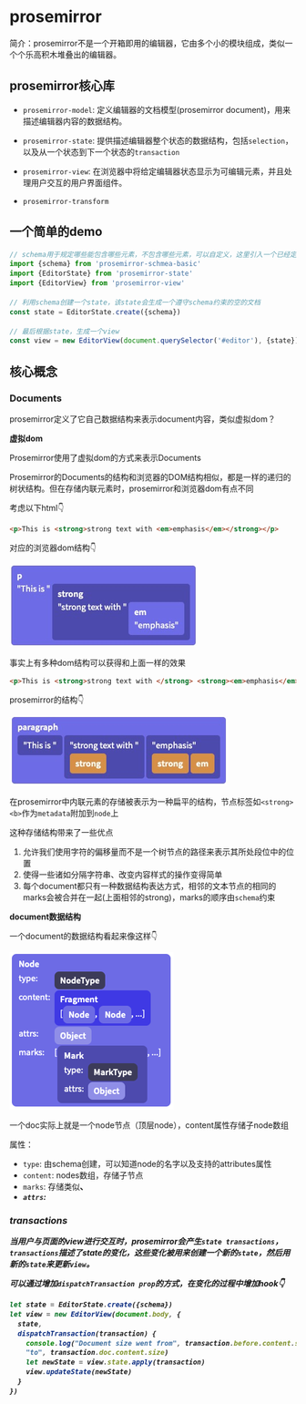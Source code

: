 # prosemirror

简介：prosemirror不是一个开箱即用的编辑器，它由多个小的模块组成，类似一个个乐高积木堆叠出的编辑器。

## prosemirror核心库

- `prosemirror-model`: 定义编辑器的文档模型(prosemirror document)，用来描述编辑器内容的数据结构。

- `prosemirror-state`: 提供描述编辑器整个状态的数据结构，包括`selection`，以及从一个状态到下一个状态的`transaction`

- `prosemirror-view`: 在浏览器中将给定编辑器状态显示为可编辑元素，并且处理用户交互的用户界面组件。

- `prosemirror-transform`

## 一个简单的demo

```js
// schema用于规定哪些能包含哪些元素，不包含哪些元素，可以自定义，这里引入一个已经定义好的基础的schema
import {schema} from 'prosemirror-schmea-basic' 
import {EditorState} from 'prosemirror-state'
import {EditorView} from 'prosemirror-view'

// 利用schema创建一个state，该state会生成一个遵守schema约束的空的文档
const state = EditorState.create({schema})

// 最后根据state，生成一个view
const view = new EditorView(document.querySelector('#editor'), {state})
```

## 核心概念

### Documents

prosemirror定义了它自己数据结构来表示document内容，类似虚拟dom？

**虚拟dom**

Prosemirror使用了虚拟dom的方式来表示Documents

Prosemirror的Documents的结构和浏览器的DOM结构相似，都是一样的递归的树状结构。但在存储内联元素时，prosemirror和浏览器dom有点不同

考虑以下html👇

```html
<p>This is <strong>strong text with <em>emphasis</em></strong></p>
```

对应的浏览器dom结构👇

![浏览器dom结构](./img/prosemirror-1.jpg)

事实上有多种dom结构可以获得和上面一样的效果

```html
<p>This is <strong>strong text with </strong> <strong><em>emphasis</em></strong></p>
```

prosemirror的结构👇

![prosemirror结构](./img/prosemirror-2.jpg)

在prosemirror中内联元素的存储被表示为一种扁平的结构，节点标签如`<strong> <b>`作为`metadata`附加到`node`上

这种存储结构带来了一些优点

1. 允许我们使用字符的偏移量而不是一个树节点的路径来表示其所处段位中的位置
2. 使得一些诸如分隔字符串、改变内容样式的操作变得简单
3. 每个document都只有一种数据结构表达方式，相邻的文本节点的相同的marks会被合并在一起(上面相邻的strong)，marks的顺序由`schema`约束

**document数据结构**

一个document的数据结构看起来像这样👇

![document结构](./img/prosemirror-3.png)

一个doc实际上就是一个node节点（顶层node），content属性存储子node数组

属性：

- `type`: 由schema创建，可以知道node的名字以及支持的attributes属性
- `content`: nodes数组，存储子节点
- `marks`: 存储类似<b>、<em>
- `attrs`:

### transactions

当用户与页面的view进行交互时，prosemirror会产生`state transactions`，`transactions`描述了state的变化，这些变化被用来创建一个新的`state`，然后用新的`state`来更新`view`。

可以通过增加`dispatchTransaction prop`的方式，在变化的过程中增加hook👇

```js
let state = EditorState.create({schema})
let view = new EditorView(document.body, {
  state,
  dispatchTransaction(transaction) {
    console.log("Document size went from", transaction.before.content.size,
    "to", transaction.doc.content.size)
    let newState = view.state.apply(transaction)
    view.updateState(newState)
  }
})
```